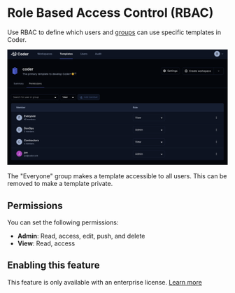 # Role Based Access Control (RBAC)

Use RBAC to define which users and [groups](./groups.md) can use specific templates in Coder.

![rbac](../images/template-rbac.png)

The "Everyone" group makes a template accessible to all users. This can be removed to make a template private.

## Permissions

You can set the following permissions:

- **Admin**: Read, access, edit, push, and delete
- **View**: Read, access

## Enabling this feature

This feature is only available with an enterprise license. [Learn more](./enterprise.md)
